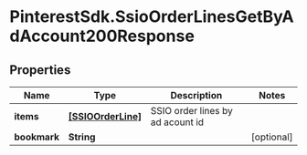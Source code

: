 # PinterestSdk.SsioOrderLinesGetByAdAccount200Response

## Properties

Name | Type | Description | Notes
------------ | ------------- | ------------- | -------------
**items** | [**[SSIOOrderLine]**](SSIOOrderLine.md) | SSIO order lines by ad acount id | 
**bookmark** | **String** |  | [optional] 


